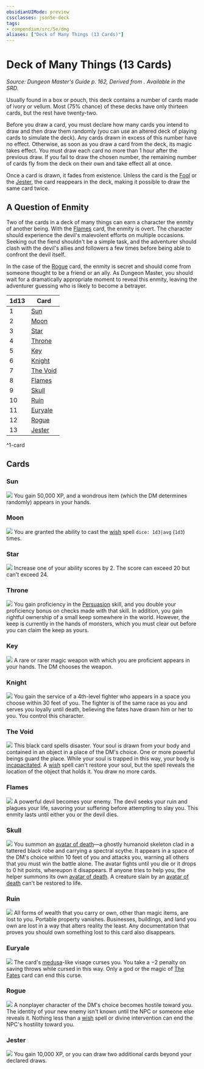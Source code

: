 ```yaml
---
obsidianUIMode: preview
cssclasses: json5e-deck
tags:
- compendium/src/5e/dmg
aliases: ["Deck of Many Things (13 Cards)"]
---
```

# Deck of Many Things (13 Cards)
*Source: Dungeon Master's Guide p. 162, Derived from . Available in the SRD.*  

Usually found in a box or pouch, this deck contains a number of cards made of ivory or vellum. Most (75% chance) of these decks have only thirteen cards, but the rest have twenty-two.

Before you draw a card, you must declare how many cards you intend to draw and then draw them randomly (you can use an altered deck of playing cards to simulate the deck). Any cards drawn in excess of this number have no effect. Otherwise, as soon as you draw a card from the deck, its magic takes effect. You must draw each card no more than 1 hour after the previous draw. If you fail to draw the chosen number, the remaining number of cards fly from the deck on their own and take effect all at once.

Once a card is drawn, it fades from existence. Unless the card is the [Fool](4-Resources/Compendium/decks/deck-of-many-things.md#Fool) or the [Jester](4-Resources/Compendium/decks/deck-of-many-things.md#Jester), the card reappears in the deck, making it possible to draw the same card twice.

## A Question of Enmity

Two of the cards in a deck of many things can earn a character the enmity of another being. With the [Flames](4-Resources/Compendium/decks/deck-of-many-things.md#Flames) card, the enmity is overt. The character should experience the devil's malevolent efforts on multiple occasions. Seeking out the fiend shouldn't be a simple task, and the adventurer should clash with the devil's allies and followers a few times before being able to confront the devil itself.

In the case of the [Rogue](4-Resources/Compendium/decks/deck-of-many-things.md#Rogue) card, the enmity is secret and should come from someone thought to be a friend or an ally. As Dungeon Master, you should wait for a dramatically appropriate moment to reveal this enmity, leaving the adventurer guessing who is likely to become a betrayer.

| 1d13 | Card |
|------|------|
| 1 | [Sun](4-Resources/Compendium/decks/deck-of-many-things.md#Sun) |
| 2 | [Moon](4-Resources/Compendium/decks/deck-of-many-things.md#Moon) |
| 3 | [Star](4-Resources/Compendium/decks/deck-of-many-things.md#Star) |
| 4 | [Throne](4-Resources/Compendium/decks/deck-of-many-things.md#Throne) |
| 5 | [Key](4-Resources/Compendium/decks/deck-of-many-things.md#Key) |
| 6 | [Knight](4-Resources/Compendium/decks/deck-of-many-things.md#Knight) |
| 7 | [The Void](4-Resources/Compendium/decks/deck-of-many-things.md#The%20Void) |
| 8 | [Flames](4-Resources/Compendium/decks/deck-of-many-things.md#Flames) |
| 9 | [Skull](4-Resources/Compendium/decks/deck-of-many-things.md#Skull) |
| 10 | [Ruin](4-Resources/Compendium/decks/deck-of-many-things.md#Ruin) |
| 11 | [Euryale](4-Resources/Compendium/decks/deck-of-many-things.md#Euryale) |
| 12 | [Rogue](4-Resources/Compendium/decks/deck-of-many-things.md#Rogue) |
| 13 | [Jester](4-Resources/Compendium/decks/deck-of-many-things.md#Jester) |
^1-card

## Cards

### Sun
![](4-Resources/Compendium/decks/img/02-sun.webp#card)
You gain 50,000 XP, and a wondrous item (which the DM determines randomly) appears in your hands.

### Moon
![](4-Resources/Compendium/decks/img/03-moon.webp#card)
You are granted the ability to cast the [wish](4-Resources/Compendium/spells/wish.md) spell `dice: 1d3|avg` (`1d3`) times.

### Star
![](4-Resources/Compendium/decks/img/04-star.webp#card)
Increase one of your ability scores by 2. The score can exceed 20 but can't exceed 24.

### Throne
![](4-Resources/Compendium/decks/img/07-throne.webp#card)
You gain proficiency in the [Persuasion](4-Resources/Compendium/rules/skills.md#Persuasion) skill, and you double your proficiency bonus on checks made with that skill. In addition, you gain rightful ownership of a small keep somewhere in the world. However, the keep is currently in the hands of monsters, which you must clear out before you can claim the keep as yours.

### Key
![](4-Resources/Compendium/decks/img/08-key.webp#card)
A rare or rarer magic weapon with which you are proficient appears in your hands. The DM chooses the weapon.

### Knight
![](4-Resources/Compendium/decks/img/09-knight.webp#card)
You gain the service of a 4th-level fighter who appears in a space you choose within 30 feet of you. The fighter is of the same race as you and serves you loyally until death, believing the fates have drawn him or her to you. You control this character.

### The Void
![](4-Resources/Compendium/decks/img/12-void.webp#card)
This black card spells disaster. Your soul is drawn from your body and contained in an object in a place of the DM's choice. One or more powerful beings guard the place. While your soul is trapped in this way, your body is [incapacitated](4-Resources/Compendium/rules/conditions.md#incapacitated). A [wish](4-Resources/Compendium/spells/wish.md) spell can't restore your soul, but the spell reveals the location of the object that holds it. You draw no more cards.

### Flames
![](4-Resources/Compendium/decks/img/13-flames.webp#card)
A powerful devil becomes your enemy. The devil seeks your ruin and plagues your life, savoring your suffering before attempting to slay you. This enmity lasts until either you or the devil dies.

### Skull
![](4-Resources/Compendium/decks/img/14-skull.webp#card)
You summon an [avatar of death](4-Resources/Compendium/bestiary/undead/avatar-of-death-dmg.md)—a ghostly humanoid skeleton clad in a tattered black robe and carrying a spectral scythe. It appears in a space of the DM's choice within 10 feet of you and attacks you, warning all others that you must win the battle alone. The avatar fights until you die or it drops to 0 hit points, whereupon it disappears. If anyone tries to help you, the helper summons its own [avatar of death](4-Resources/Compendium/bestiary/undead/avatar-of-death-dmg.md). A creature slain by an [avatar of death](4-Resources/Compendium/bestiary/undead/avatar-of-death-dmg.md) can't be restored to life.

### Ruin
![](4-Resources/Compendium/decks/img/17-ruin.webp#card)
All forms of wealth that you carry or own, other than magic items, are lost to you. Portable property vanishes. Businesses, buildings, and land you own are lost in a way that alters reality the least. Any documentation that proves you should own something lost to this card also disappears.

### Euryale
![](4-Resources/Compendium/decks/img/18-euryale.webp#card)
The card's [medusa](4-Resources/Compendium/bestiary/monstrosity/medusa.md)-like visage curses you. You take a −2 penalty on saving throws while cursed in this way. Only a god or the magic of [The Fates](4-Resources/Compendium/decks/deck-of-many-things.md#The%20Fates) card can end this curse.

### Rogue
![](4-Resources/Compendium/decks/img/19-rogue.webp#card)
A nonplayer character of the DM's choice becomes hostile toward you. The identity of your new enemy isn't known until the NPC or someone else reveals it. Nothing less than a [wish](4-Resources/Compendium/spells/wish.md) spell or divine intervention can end the NPC's hostility toward you.

### Jester
![](4-Resources/Compendium/decks/img/22-jester.webp#card)
You gain 10,000 XP, or you can draw two additional cards beyond your declared draws.